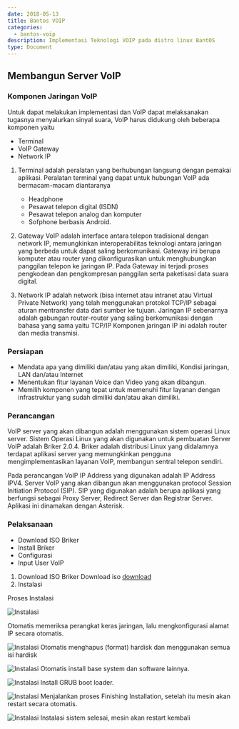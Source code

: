 ```yaml
---
date: 2018-05-13
title: Bantos VOIP
categories:
  - bantos-voip
description: Implementasi Teknologi VOIP pada distro linux BantOS
type: Document
---
```


## Membangun Server VoIP

### Komponen Jaringan VoIP
Untuk dapat melakukan implementasi dan VoIP dapat melaksanakan tugasnya menyalurkan sinyal suara, VoIP harus didukung oleh beberapa komponen yaitu 
- Terminal
- VoIP Gateway
- Network IP

1. Terminal adalah peralatan yang berhubungan langsung dengan pemakai aplikasi. Peralatan terminal yang dapat untuk hubungan VoIP ada bermacam-macam diantaranya 
    - Headphone
    - Pesawat telepon digital (ISDN)
    - Pesawat telepon analog dan komputer
    - Sofphone berbasis Android.

2. Gateway VoIP adalah interface antara telepon tradisional dengan network IP, memungkinkan interoperabilitas teknologi antara jaringan yang berbeda untuk dapat  saling  berkomunikasi. Gateway ini berupa komputer atau router yang dikonfigurasikan  untuk  menghubungkan  panggilan telepon  ke  jaringan IP. Pada Gateway ini terjadi proses pengkodean dan pengkompresan panggilan serta paketisasi data suara digital. 

3. Network IP adalah network (bisa internet atau intranet atau Virtual Private Network) yang telah menggunakan protokol TCP/IP sebagai aturan mentransfer data dari sumber ke tujuan. Jaringan IP sebenarnya adalah gabungan router-router yang saling berkomunikasi dengan bahasa yang sama  yaitu TCP/IP Komponen jaringan IP ini adalah router dan media transmisi.

### Persiapan
  - Mendata apa yang dimiliki dan/atau yang akan dimiliki, Kondisi jaringan, LAN dan/atau Internet
  - Menentukan fitur layanan Voice dan Video yang akan dibangun.
  - Memilih komponen yang tepat untuk memenuhi fitur layanan dengan infrastruktur yang sudah dimiliki dan/atau akan dimiliki.

### Perancangan
VoIP server yang akan dibangun adalah menggunakan sistem operasi Linux server. Sistem Operasi Linux yang akan digunakan untuk pembuatan Server VoIP adalah Briker 2.0.4. Briker adalah distribusi Linux yang didalamnya terdapat aplikasi server yang memungkinkan pengguna mengimplementasikan layanan VoIP, membangun sentral telepon sendiri. 

Pada perancangan VoIP IP Address yang digunakan adalah IP Address IPV4. Server VoIP yang akan dibangun akan menggunakan protocol  Session  Initiation  Protocol  (SIP).  SIP yang digunakan adalah berupa aplikasi yang berfungsi sebagai Proxy Server, Redirect Server dan Registrar Server. Aplikasi ini dinamakan dengan Asterisk. 

### Pelaksanaan
  - Download ISO Briker
  - Install Briker
  - Configurasi
  - Input User VoIP
  
1. Download ISO Briker
Download iso [download](http://arsip.voiprakyat.or.id/pub/briker/iso/briker-2.0.4.iso)
2. Instalasi

Proses Instalasi

![Instalasi](/images/install-briker-1.png)

Otomatis memeriksa perangkat keras jaringan, lalu mengkonfigurasi alamat IP secara otomatis.

![Instalasi](/images/install-briker-2.png)
Otomatis menghapus (format) hardisk dan menggunakan semua isi hardisk

![Instalasi](/images/install-briker-3.png)
Otomatis install base system dan software lainnya.  

![Instalasi](/images/install-briker-4.png)
Install GRUB boot loader.

![Instalasi](/images/install-briker-5.png)
Menjalankan proses Finishing Installation, setelah itu mesin akan restart secara otomatis.

![Instalasi](/images/install-briker-6.png)
Instalasi sistem selesai, mesin akan restart kembali



